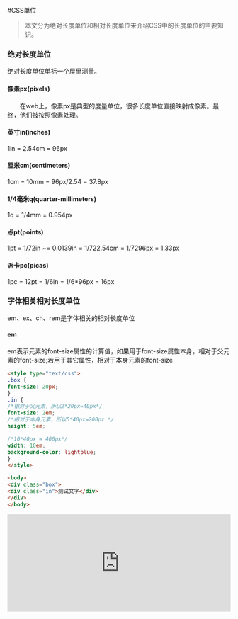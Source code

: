 #CSS单位
> 本文分为绝对长度单位和相对长度单位来介绍CSS中的长度单位的主要知识。

### 绝对长度单位

绝对长度单位单标一个屋里测量。

#### 像素px(pixels)

  在web上，像素px是典型的度量单位，很多长度单位直接映射成像素。最终，他们被按照像素处理。

#### 英寸in(inches)

1in = 2.54cm = 96px

#### 厘米cm(centimeters)

1cm = 10mm = 96px/2.54 = 37.8px

#### 1/4毫米q(quarter-millimeters)

1q = 1/4mm = 0.954px

#### 点pt(points)

1pt = 1/72in ~= 0.0139in = 1/722.54cm = 1/7296px = 1.33px

#### 派卡pc(picas)

1pc = 12pt = 1/6in = 1/6\*96px = 16px

### 字体相关相对长度单位

em、ex、ch、rem是字体相关的相对长度单位

#### em
em表示元素的font-size属性的计算值，如果用于font-size属性本身，相对于父元素的font-size;若用于其它属性，相对于本身元素的font-size

```html
<style type="text/css">
.box {
font-size: 20px;
}
.in {
/*相对于父元素，所以2*20px=40px*/
font-size: 2em;
/*相对于本身元素，所以5*40px=200px */
height: 5em;

/*10*40px = 400px*/
width: 10em;
background-color: lightblue;
}
</style>

<body>
<div class="box">
<div class="in">测试文字</div>
</div>
</body>
```

<iframe style="width: 100%; height: 220px;" src="https://demo.xiaohuochai.site/css/base/b1.html" frameborder="0" width="320" height="240"></iframe>